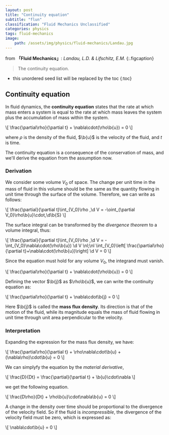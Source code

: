 ```yaml
---
layout: post
title: "Continuity equation"
subtitle: "flun"
classification: "Fluid Mechanics Unclassified"
categories: physics
tags: fluid-mechanics
image:
    path: /assets/img/physics/fluid-mechanics/Landau.jpg
---
```


from **「Fluid Mechanics」**: _Landau, L.D. & Lifschitz, E.M._
{:.figcaption}

> The continuity equation.

<!--more-->
* this unordered seed list will be replaced by the toc
{:toc}

## Continuity equation

In fluid dynamics, the **continuity equation** states that the rate at which mass enters a system is equal to 
the rate at which mass leaves the system plus the accumulation of mass within the system.

\\[ \frac{\partial\rho}{\partial t} + \nabla\cdot(\rho\b{u}) = 0 \\]

where $\rho$ is the density of the fluid, $\b{u}$ is the velocity of the fluid, and $t$ is time.

The continuity equation is a consequence of the conservation of mass, and we'll derive the equation
from the assumption now.

### Derivation

We consider some volume $V_0$ of space. The change per unit time in the mass of fluid in this volume
should be the same as the quantity flowing in unit time through the surface of the volume.
Therefore, we can write as follows:

\\[ \frac{\partial}{\partial t}\int_{V_0}\rho \,\d V = -\oint_{\partial V_0}\rho\b{u}\cdot\,\d\b{S} \\]

The surface integral can be transformed by the _divergence theorem_ to a volume integral, thus:

\\[ \frac{\partial}{\partial t}\int_{V_0}\rho \,\d V = -\int_{V_0}\nabla\cdot(\rho\b{u}) \d V \nl\;\nl
\\int_{V_0}\left[ \frac{\partial\rho}{\partial t}+\nabla\cdot(\rho\b{u})\right] \d V = 0 \\]

Since the equation must hold for any volume $V_0$, the integrand must vanish.

\\[ \frac{\partial\rho}{\partial t} + \nabla\cdot(\rho\b{u}) = 0 \\]

Defining the vector $\b{j}$ as $\rho\b{u}$, we can write the continuity equation as:

\\[ \frac{\partial\rho}{\partial t} + \nabla\cdot\b{j} = 0 \\]

Here $\b{j}$ is called the **mass flux density**. Its direction is that of the motion of the fluid,
while its magnitude equals the mass of fluid flowing in unit time through unit area perpendicular to the velocity.

### Interpretation

Expanding the expression for the mass flux density, we have:

\\[ \frac{\partial\rho}{\partial t} + \rho\nabla\cdot\b{u} + (\nabla\rho)\cdot\b{u} = 0 \\]

We can simplyfy the equation by the _material derivative_,

\\[ \frac{D}{Dt} = \frac{\partial}{\partial t} + \b{u}\cdot\nabla \\]

we get the following equation.

\\[ \frac{D\rho}{Dt} + \rho\b{u}\cdot\nabla\b{u} = 0 \\]

A change in the density over time should be proportional to the divergence of the velocity field.
So if the fluid is _incompressible_, the divergence of the velocity field must be zero, which is expressed as:

\\[ \nabla\cdot\b{u} = 0 \\]